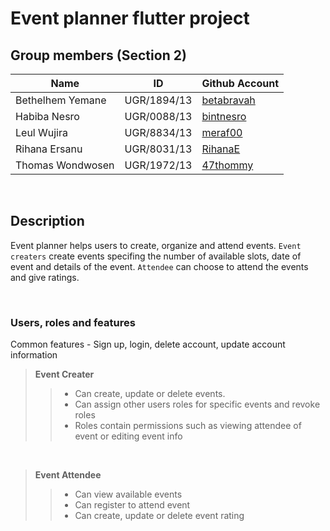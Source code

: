 # Event planner flutter project



## Group members (Section 2)

| Name             | ID          | Github Account                              |
| ---------------- | ----------- | ------------------------------------------- |
| Bethelhem Yemane | UGR/1894/13 | [betabravah](https://github.com/Betabravah) |
| Habiba Nesro     | UGR/0088/13 | [bintnesro](https://github.com/habibanesro) |
| Leul Wujira      | UGR/8834/13 | [meraf00](https://github.com/meraf00)       |
| Rihana Ersanu    | UGR/8031/13 | [RihanaE](https://github.com/RihanaE)       |
| Thomas Wondwosen | UGR/1972/13 | [47thommy](https://github.com/47thommy)     |
<br>


## Description 

Event planner helps users to create, organize and attend events. `Event creaters` create events specifing the number of available slots, date of event and details of the event. `Attendee` can choose to attend the events and give ratings.

<br>

### Users, roles and features

Common features - Sign up, login, delete account, update account information

> **Event Creater**
>> - Can create, update or delete events. 
>> - Can assign other users roles for specific events and revoke roles
>> - Roles contain permissions such as viewing attendee of event or editing event info

<br>

> **Event Attendee**
>> - Can view available events
>> - Can register to attend event
>> - Can create, update or delete event rating 
